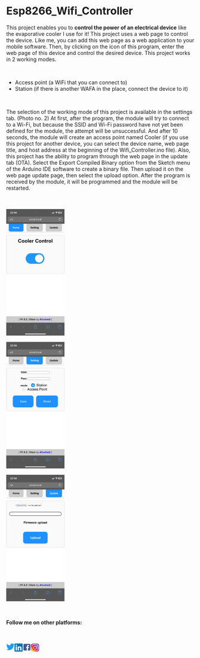 # Esp8266_Wifi_Controller

This project enables you to **control the power of an electrical device** like the evaporative cooler I use for it!
This project uses a web page to control the device. Like me, you can add this web page as a web application to your mobile software. Then, by clicking on the icon of this program, enter the web page of this device and control the desired device.
This project works in 2 working modes.

<br/>

- Access point (a WiFi that you can connect to)
- Station (if there is another WAFA in the place, connect the device to it)

<br/>

The selection of the working mode of this project is available in the settings tab. (Photo no. 2) At first, after the program, the module will try to connect to a Wi-Fi, but because the SSID and Wi-Fi password have not yet been defined for the module, the attempt will be unsuccessful. And after 10 seconds, the module will create an access point named Cooler (if you use this project for another device, you can select the device name, web page title, and host address at the beginning of the Wifi_Controller.ino file). Also, this project has the ability to program through the web page in the update tab (OTA). Select the Export Compiled Binary option from the Sketch menu of the Arduino IDE software to create a binary file. Then upload it on the web page update page, then select the upload option. After the program is received by the module, it will be programmed and the module will be restarted.
<br/>
<br/>
<br/>

<a href="https://github.com/alixahedi/Esp8266_Wifi_Controller">
<img align="center" alt="Home Tab" width="31%" src="@/../assests/images/home.jpg">
</a>

<br/>
<br/>

<a href="https://github.com/alixahedi/Esp8266_Wifi_Controller">
<img align="center" alt="Setting Tab" width="31%" src="@/../assests/images/setting.jpg">
</a>

<br/>
<br/>

<a href="https://github.com/alixahedi/Esp8266_Wifi_Controller">
<img align="center" alt="Update" width="31%" src="@/../assests/images/update.jpg">
</a>

<br/>
<br/>
<br/>

**Follow me on other platforms:**

<br/>
<br/>

<a href="https://twitter.com/alixahedi">
<img align="left" alt="Alix | Twitter" width="22px" src="@/../assests/images/social/Twitter.png" />
</a>
<a href="https://www.linkedin.com/in/ali-zahedi-b5a360158//">
<img align="left" alt="Ali's LinkedIN" width="22px" src="@/../assests/images/social/Linkedin.png" />
</a>
<a href="https://www.facebook.com/Alixahedi/">
<img align="left" alt="Ali's FaceBook" width="22px" src="@/../assests/images/social/fb.png" />
</a>
<a href="https://www.instagram.com/Alixahedi">
<img align="left" alt="Ali's Instagram" width="22px" src="@/../assests/images/social/insta.png" />
</a>
